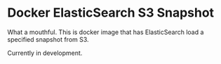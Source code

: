 # Docker ElasticSearch S3 Snapshot
What a mouthful.  This is docker image that has ElasticSearch load a specified snapshot from S3.

Currently in development.

